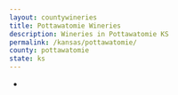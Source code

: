 ```yaml
---
layout: countywineries
title: Pottawatomie Wineries
description: Wineries in Pottawatomie KS
permalink: /kansas/pottawatomie/
county: pottawatomie
state: ks
---
```

-
